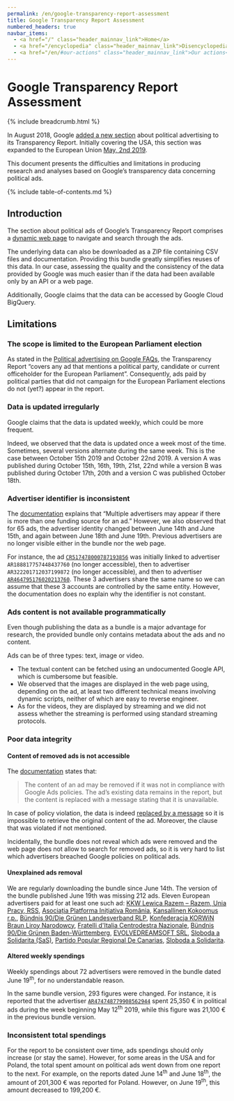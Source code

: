 ```yaml
---
permalink: /en/google-transparency-report-assessment
title: Google Transparency Report Assessment
numbered_headers: true
navbar_items:
  - <a href="/" class="header_mainnav_link">Home</a>
  - <a href="/encyclopedia" class="header_mainnav_link">Disencyclopedia</a>
  - <a href="/en/#our-actions" class="header_mainnav_link">Our actions</a>
---
```


# Google Transparency Report Assessment

{% include breadcrumb.html %}

In August 2018, Google [added a new section](https://www.blog.google/technology/ads/introducing-new-transparency-report-political-ads/) about political advertising to its Transparency Report. Initially covering the USA, this section was expanded to the European Union [May, 2nd 2019](https://www.blog.google/around-the-globe/google-europe/eu-political-advertising-transparency-report-2019/).

This document presents the difficulties and limitations in producing research and analyses based on Google’s transparency data concerning political ads.

{% include table-of-contents.md %}

## Introduction

The section about political ads of Google’s Transparency Report comprises a [dynamic web page](https://transparencyreport.google.com/political-ads/home) to navigate and search through the ads.

The underlying data can also be downloaded as a ZIP file containing CSV files and documentation. Providing this bundle greatly simplifies reuses of this data. In our case, assessing the quality and the consistency of the data provided by Google was much easier than if the data had been available only by an API or a web page.

Additionally, Google claims that the data can be accessed by Google Cloud BigQuery.

## Limitations

### The scope is limited to the European Parliament election

As stated in the [Political advertising on Google FAQs](https://support.google.com/transparencyreport/answer/9310667), the Transparency Report “covers any ad that mentions a political party, candidate or current officeholder for the European Parliament”. Consequently, ads paid by political parties that did not campaign for the European Parliament elections do not (yet?) appear in the report.

### Data is updated irregularly

Google claims that the data is updated weekly, which could be more frequent.

Indeed, we observed that the data is updated once a week most of the time. Sometimes, several versions alternate during the same week. This is the case between October 15th 2019 and October 22nd 2019. A version A was published during October 15th, 16th, 19th, 21st, 22nd while a version B was published during October 17th, 20th and a version C was published October 18th.

### Advertiser identifier is inconsistent

The [documentation](https://support.google.com/transparencyreport/answer/9310667) explains that “Multiple advertisers may appear if there is more than one funding source for an ad.” However, we also observed that for 65 ads, the advertiser identity changed between June 14th and June 15th, and again between June 18th and June 19th. Previous advertisers are no longer visible either in the bundle nor the web page.

For instance, the ad [`CR517478000787193856`](https://transparencyreport.google.com/political-ads/advertiser/AR464795176020213760/creative/CR517478000787193856) was initially linked to advertiser `AR188817757448437760` (no longer accessible), then to advertiser `AR322201712037199872` (no longer accessible), and then to advertiser [`AR464795176020213760`](https://transparencyreport.google.com/political-ads/advertiser/AR464795176020213760). These 3 advertisers share the same name so we can assume that these 3 accounts are controlled by the same entity. However, the documentation does no explain why the identifier is not constant.

### Ads content is not available programmatically

Even though publishing the data as a bundle is a major advantage for research, the provided bundle only contains metadata about the ads and no content.

Ads can be of three types: text, image or video.

- The textual content can be fetched using an undocumented Google API, which is cumbersome but feasible.
- We observed that the images are displayed in the web page using, depending on the ad, at least two different technical means involving dynamic scripts, neither of which are easy to reverse engineer.
- As for the videos, they are displayed by streaming and we did not assess whether the streaming is performed using standard streaming protocols.

### Poor data integrity

#### Content of removed ads is not accessible

The [documentation](https://support.google.com/transparencyreport/answer/9310667) states that:

> The content of an ad may be removed if it was not in compliance with Google Ads policies. The ad’s existing data remains in the report, but the content is replaced with a message stating that it is unavailable.

In case of policy violation, the data is indeed [replaced by a message](https://transparencyreport.google.com/political-ads/advertiser/AR210958348219056128/creative/CR439284856988368896) so it is impossible to retrieve the original content of the ad. Moreover, the clause that was violated if not mentioned.

Incidentally, the bundle does not reveal which ads were removed and the web page does not allow to search for removed ads, so it is very hard to list which advertisers breached Google policies on political ads.

#### Unexplained ads removal

We are regularly downloading the bundle since June 14th. The version of the bundle published June 19th was missing 212 ads. Eleven European advertisers paid for at least one such ad: [KKW Lewica Razem – Razem, Unia Pracy, RSS](https://transparencyreport.google.com/political-ads/advertiser/AR374597289391423488), [Asociația Platforma Inițiativa România](https://transparencyreport.google.com/political-ads/advertiser/AR166715924462698496), [Kansallinen Kokoomus r.p.](https://transparencyreport.google.com/political-ads/advertiser/AR210958348219056128), [Bündnis 90/Die Grünen Landesverband RLP](https://transparencyreport.google.com/political-ads/advertiser/AR50338116220747776), [Konfederacja KORWiN Braun Liroy Narodowcy](https://transparencyreport.google.com/political-ads/advertiser/AR316331969212317696), [Fratelli d'Italia Centrodestra Nazionale](https://transparencyreport.google.com/political-ads/advertiser/AR400032566754672640), [Bündnis 90/Die Grünen Baden-Württemberg](https://transparencyreport.google.com/political-ads/advertiser/AR17917091730423808), [EVOLVEDREAMSOFT SRL](https://transparencyreport.google.com/political-ads/advertiser/AR495298652231696384), [Sloboda a Solidarita (SaS)](https://transparencyreport.google.com/political-ads/advertiser/AR185084640594231296), [Partido Popular Regional De Canarias](https://transparencyreport.google.com/political-ads/advertiser/AR288284801977286656), [Sloboda a Solidarita](https://transparencyreport.google.com/political-ads/advertiser/AR242125929453715456).

#### Altered weekly spendings

Weekly spendings about 72 advertisers were removed in the bundle dated June 19<sup>th</sup>, for no understandable reason.

In the same bundle version, 293 figures were changed. For instance, it is reported that the advertiser [`AR474748779908562944`](https://transparencyreport.google.com/political-ads/advertiser/AR474748779908562944) spent 25,350 € in political ads during the week beginning May 12<sup>th</sup> 2019, while this figure was 21,100 € in the previous bundle version.

### Inconsistent total spendings

For the report to be consistent over time, ads spendings should only increase (or stay the same). However, for some areas in the USA and for Poland, the total spent amount on political ads went down from one report to the next. For example, on the reports dated June 14<sup>th</sup> and June 18<sup>th</sup>, the amount of 201,300 € was reported for Poland. However, on June 19<sup>th</sup>, this amount decreased to 199,200 €.
